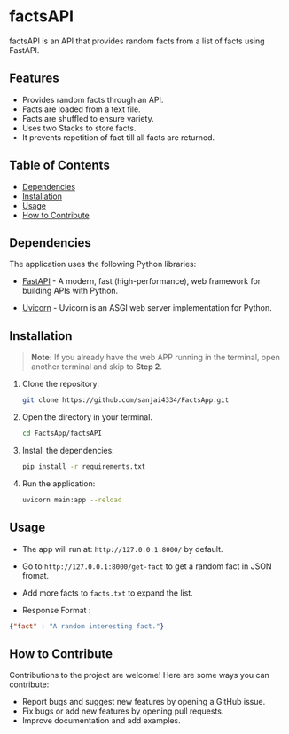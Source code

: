 # factsAPI

factsAPI is an API that provides random facts from a list of facts using FastAPI.

## Features

- Provides random facts through an API.
- Facts are loaded from a text file.
- Facts are shuffled to ensure variety.
- Uses two Stacks to store facts.
- It prevents repetition of fact till all facts are returned.

## Table of Contents

- [Dependencies](#dependencies)
- [Installation](#installation)
- [Usage](#usage)
- [How to Contribute](#how-to-contribute)

## Dependencies

The application uses the following Python libraries:

- [FastAPI](https://pypi.org/project/fastapi/) - A modern, fast (high-performance), web framework for building APIs with Python.

- [Uvicorn](https://pypi.org/project/uvicorn/) - Uvicorn is an ASGI web server implementation for Python.

## Installation

   > **Note:** If you already have the web APP running in the terminal, open another terminal and skip to **Step 2**.

1. Clone the repository:

   ```bash
   git clone https://github.com/sanjai4334/FactsApp.git
   ```

2. Open the directory in your terminal.

   ```bash
   cd FactsApp/factsAPI
   ```

3. Install the dependencies:

   ```bash
   pip install -r requirements.txt
   ```

4. Run the application:

    ```bash
    uvicorn main:app --reload
    ```


## Usage

- The app will run at: `http://127.0.0.1:8000/` by default.

- Go to `http://127.0.0.1:8000/get-fact` to get a random fact in JSON fromat.
- Add more facts to `facts.txt` to expand the list.

- Response Format :
```JSON
{"fact" : "A random interesting fact."}
```

## How to Contribute

Contributions to the project are welcome! Here are some ways you can contribute:

- Report bugs and suggest new features by opening a GitHub issue.
- Fix bugs or add new features by opening pull requests.
- Improve documentation and add examples.
